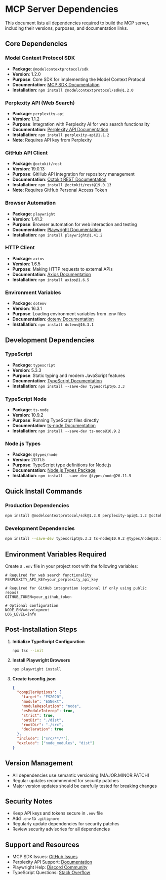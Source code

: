 # MCP Server Dependencies

This document lists all dependencies required to build the MCP server, including their versions, purposes, and documentation links.

## Core Dependencies

### Model Context Protocol SDK
- **Package**: `@modelcontextprotocol/sdk`
- **Version**: 1.2.0
- **Purpose**: Core SDK for implementing the Model Context Protocol
- **Documentation**: [MCP SDK Documentation](https://modelcontextprotocol.github.io/sdk/)
- **Installation**: `npm install @modelcontextprotocol/sdk@1.2.0`

### Perplexity API (Web Search)
- **Package**: `perplexity-api`
- **Version**: 1.1.2
- **Purpose**: Integration with Perplexity AI for web search functionality
- **Documentation**: [Perplexity API Documentation](https://docs.perplexity.ai/)
- **Installation**: `npm install perplexity-api@1.1.2`
- **Note**: Requires API key from Perplexity

### GitHub API Client
- **Package**: `@octokit/rest`
- **Version**: 19.0.13
- **Purpose**: GitHub API integration for repository management
- **Documentation**: [Octokit REST Documentation](https://octokit.github.io/rest.js/)
- **Installation**: `npm install @octokit/rest@19.0.13`
- **Note**: Requires GitHub Personal Access Token

### Browser Automation
- **Package**: `playwright`
- **Version**: 1.41.2
- **Purpose**: Browser automation for web interaction and testing
- **Documentation**: [Playwright Documentation](https://playwright.dev/docs/api/class-playwright)
- **Installation**: `npm install playwright@1.41.2`

### HTTP Client
- **Package**: `axios`
- **Version**: 1.6.5
- **Purpose**: Making HTTP requests to external APIs
- **Documentation**: [Axios Documentation](https://axios-http.com/docs/intro)
- **Installation**: `npm install axios@1.6.5`

### Environment Variables
- **Package**: `dotenv`
- **Version**: 16.3.1
- **Purpose**: Loading environment variables from .env files
- **Documentation**: [dotenv Documentation](https://github.com/motdotla/dotenv#readme)
- **Installation**: `npm install dotenv@16.3.1`

## Development Dependencies

### TypeScript
- **Package**: `typescript`
- **Version**: 5.3.3
- **Purpose**: Static typing and modern JavaScript features
- **Documentation**: [TypeScript Documentation](https://www.typescriptlang.org/docs/)
- **Installation**: `npm install --save-dev typescript@5.3.3`

### TypeScript Node
- **Package**: `ts-node`
- **Version**: 10.9.2
- **Purpose**: Running TypeScript files directly
- **Documentation**: [ts-node Documentation](https://typestrong.org/ts-node/docs/)
- **Installation**: `npm install --save-dev ts-node@10.9.2`

### Node.js Types
- **Package**: `@types/node`
- **Version**: 20.11.5
- **Purpose**: TypeScript type definitions for Node.js
- **Documentation**: [Node.js Types Package](https://www.npmjs.com/package/@types/node)
- **Installation**: `npm install --save-dev @types/node@20.11.5`

## Quick Install Commands

### Production Dependencies
```bash
npm install @modelcontextprotocol/sdk@1.2.0 perplexity-api@1.1.2 @octokit/rest@19.0.13 playwright@1.41.2 axios@1.6.5 dotenv@16.3.1
```

### Development Dependencies
```bash
npm install --save-dev typescript@5.3.3 ts-node@10.9.2 @types/node@20.11.5
```

## Environment Variables Required

Create a `.env` file in your project root with the following variables:
```env
# Required for web search functionality
PERPLEXITY_API_KEY=your_perplexity_api_key

# Required for GitHub integration (optional if only using public repos)
GITHUB_TOKEN=your_github_token

# Optional configuration
NODE_ENV=development
LOG_LEVEL=info
```

## Post-Installation Steps

1. **Initialize TypeScript Configuration**
   ```bash
   npx tsc --init
   ```

2. **Install Playwright Browsers**
   ```bash
   npx playwright install
   ```

3. **Create tsconfig.json**
   ```json
   {
     "compilerOptions": {
       "target": "ES2020",
       "module": "ESNext",
       "moduleResolution": "node",
       "esModuleInterop": true,
       "strict": true,
       "outDir": "./dist",
       "rootDir": "./src",
       "declaration": true
     },
     "include": ["src/**/*"],
     "exclude": ["node_modules", "dist"]
   }
   ```

## Version Management

- All dependencies use semantic versioning (MAJOR.MINOR.PATCH)
- Regular updates recommended for security patches
- Major version updates should be carefully tested for breaking changes

## Security Notes

- Keep API keys and tokens secure in `.env` file
- Add `.env` to `.gitignore`
- Regularly update dependencies for security patches
- Review security advisories for all dependencies

## Support and Resources

- MCP SDK Issues: [GitHub Issues](https://github.com/modelcontextprotocol/sdk/issues)
- Perplexity API Support: [Documentation](https://docs.perplexity.ai/support)
- Playwright Help: [Discord Community](https://playwright.dev/community/discord)
- TypeScript Questions: [Stack Overflow](https://stackoverflow.com/questions/tagged/typescript) 